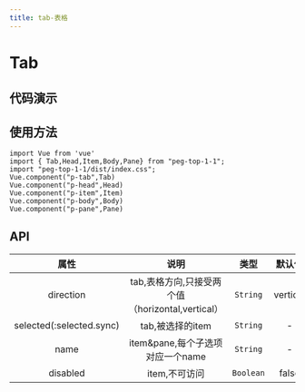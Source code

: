 ```yaml
---
title: tab-表格
---
```

# Tab
## 代码演示
<ClientOnly>
  <TabDemo/>
</ClientOnly>

## 使用方法
~~~
import Vue from 'vue'
import { Tab,Head,Item,Body,Pane} from "peg-top-1-1";
import "peg-top-1-1/dist/index.css";
Vue.component("p-tab",Tab)
Vue.component("p-head",Head)
Vue.component("p-item",Item)
Vue.component("p-body",Body)
Vue.component("p-pane",Pane)
~~~

## API

|           属性           |                       说明                       |   类型    |  默认值  |
| :----------------------: | :----------------------------------------------: | :-------: | :------: |
|        direction         | tab,表格方向,只接受两个值（horizontal,vertical） | `String`  | vertical |
| selected(:selected.sync) |                 tab,被选择的item                 | `String`  |    -     |
|           name           |         item&pane,每个子选项对应一个name         | `String`  |    -     |
|         disabled         |                  item,不可访问                   | `Boolean` |  false   |